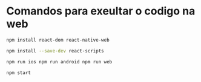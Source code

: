 # Comandos para exeultar o codigo na web

``` bash
npm install react-dom react-native-web
```
``` bash
npm install --save-dev react-scripts
```
``` bash
npm run ios npm run android npm run web
```
``` bash
npm start
```